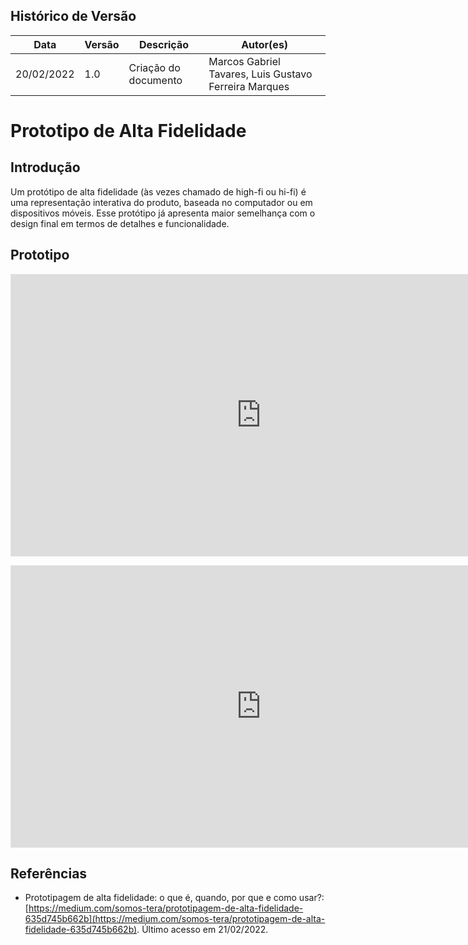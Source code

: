 ## Histórico de Versão

| Data       | Versão | Descrição                                                 | Autor(es)      |
| ---------- | ------ | --------------------------------------------------------- | ------------ |
| 20/02/2022 | 1.0    | Criação do documento                                      | Marcos Gabriel Tavares, Luis Gustavo Ferreira Marques |


# Prototipo de Alta Fidelidade

## Introdução



Um protótipo de alta fidelidade (às vezes chamado de high-fi ou hi-fi) é uma representação interativa do produto, baseada no computador ou em dispositivos móveis. Esse protótipo já apresenta maior semelhança com o design final em termos de detalhes e funcionalidade.

## Prototipo


<p><iframe style="border: 1px solid rgba(0, 0, 0, 0.1);" width="800" height="450" src="https://www.figma.com/embed?embed_host=share&url=https%3A%2F%2Fwww.figma.com%2Ffile%2FfFHRC3cngtq6U5MhLsERBD%2FArqDSW---Grupo-7---Prot%25C3%25B3tipo%3Fnode-id%3D116%253A92" allowfullscreen></iframe></p>
<p><iframe style="border: 1px solid rgba(0, 0, 0, 0.1);" width="800" height="450" src="https://www.figma.com/embed?embed_host=share&url=https%3A%2F%2Fwww.figma.com%2Fproto%2FfFHRC3cngtq6U5MhLsERBD%2FArqDSW---Grupo-7---Prot%25C3%25B3tipo%3Fnode-id%3D116%253A93%26scaling%3Dmin-zoom%26page-id%3D116%253A92%26starting-point-node-id%3D116%253A93" allowfullscreen></iframe></p>

## Referências
-   Prototipagem de alta fidelidade: o que é, quando, por que e como usar?:  [https://medium.com/somos-tera/prototipagem-de-alta-fidelidade-635d745b662b](https://medium.com/somos-tera/prototipagem-de-alta-fidelidade-635d745b662b). Último acesso em 21/02/2022.

